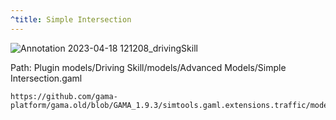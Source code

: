 ```yaml
---
^title: Simple Intersection
---
```


![Annotation 2023-04-18 121208_drivingSkill](https://user-images.githubusercontent.com/4437331/232747404-a5b649ac-3c33-495a-811e-9b8da53e79c4.png)

Path: Plugin models/Driving Skill/models/Advanced Models/Simple Intersection.gaml

```gaml reference
https://github.com/gama-platform/gama.old/blob/GAMA_1.9.3/simtools.gaml.extensions.traffic/models/Driving%20Skill/models/Advanced%20models/Simple%20Intersection.gaml
```

